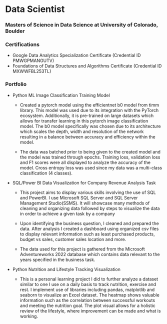 # Data Scientist

### Masters of Science in Data Science at University of Colorado, Boulder

### Certifications
- Google Data Analytics Specialization Certificate (Credential ID PMWGPMANGUTV)
- Foundations of Data Structures and Algorithms Certificate (Credential ID MXWWFBL253TL)

### Portfolio
- Python ML Image Classification Training Model

  - Created a pytorch model using the efficientnet b0 model from timm library. This model was used due to its integration with the PyTorch ecosystem. Additionally, it is pre-trained on large datasets which allows for 
   transfer    learning in this pytorch image classification model. The b0 model specifically was chosen due to its architecture which scales the depth, width and resolution of the network resulting in a balance between accuracy and        efficiency within the model.

  - The data was batched prior to being given to the created model and the model was trained through epochs. Training loss, validation loss and F1 scores were all displayed to analyze the accuracy of the model. Cross entropy     loss was used since my data was a multi-class classification (4 classes).

- SQL/Power BI Data Visualization for Company Revenue Analysis Task

  - This project aims to display various skills involving the use of SQL and PowerBI. I use Microsoft SQL Server and SQL Server Management Studio(SSMS). It will showcase many methods of cleaning and organizing data followed      by steps to visualize the data in order to achieve a given task by a company

  - Upon identifying the business question, I cleaned and prepared the data. After analysis I created a dashboard using organized csv files to display relevant information such as least purchased products, budget vs sales,       customer sales location and more.

  - The data used for this project is gathered from the Microsoft Adventureworks 2022 database which contains data relevant to the years specified in the business task.

- Python Nutrition and Lifestyle Tracking Visualization 

  - This is a personal learning project I did to further analyze a dataset similar to one I use on a daily basis to track nutrition, exercise and rest. I implement use of libraries including pandas, matplotlib and seaborn to     visualize an Excel dataset. The heatmap shows valuable information such as the correlation between successful workouts and meeting the nutrition goal. The plot visual allows for a holistic review of the lifestyle, where      improvement can be made and what is working. 

  




